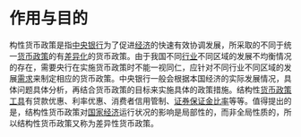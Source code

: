 # 作用与目的

构性货币政策是指[中央银行](https://baike.baidu.com/item/%E4%B8%AD%E5%A4%AE%E9%93%B6%E8%A1%8C/0?fromModule=lemma_inlink)为了促进[经济](https://baike.baidu.com/item/%E7%BB%8F%E6%B5%8E/0?fromModule=lemma_inlink)的快速有效协调发展，所采取的不同于统一[货币政策](https://baike.baidu.com/item/%E8%B4%A7%E5%B8%81%E6%94%BF%E7%AD%96/0?fromModule=lemma_inlink)的有[差异化](https://baike.baidu.com/item/%E5%B7%AE%E5%BC%82%E5%8C%96/0?fromModule=lemma_inlink)的货币政策。由于我国不同[行业](https://baike.baidu.com/item/%E8%A1%8C%E4%B8%9A/0?fromModule=lemma_inlink)不同区域的发展不均衡情况的存在，需要央行在实施货币政策时不能一视同仁，应针对不同行业不同区域的发展[需求](https://baike.baidu.com/item/%E9%9C%80%E6%B1%82/0?fromModule=lemma_inlink)来制定相应的货币政策。中央银行一般会根据本国经济的实际发展情况，具体问题具体分析，再结合货币政策的目标来实施具体的政策措施。结构性[货币政策工具](https://baike.baidu.com/item/%E8%B4%A7%E5%B8%81%E6%94%BF%E7%AD%96%E5%B7%A5%E5%85%B7/2781709?fromModule=lemma_inlink)有贷款优惠、利率优惠、消费者信用管制、[证券保证金比率](https://baike.baidu.com/item/%E8%AF%81%E5%88%B8%E4%BF%9D%E8%AF%81%E9%87%91%E6%AF%94%E7%8E%87/0?fromModule=lemma_inlink)等等。值得提出的是，结构性货币政策对[国家经济](https://baike.baidu.com/item/%E5%9B%BD%E5%AE%B6%E7%BB%8F%E6%B5%8E/0?fromModule=lemma_inlink)运行状况的影响是局部性的，而非全局性质的，所以结构性货币政策又称为差异性货币政策。

